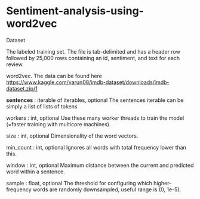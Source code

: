 # Sentiment-analysis-using-word2vec

Dataset

The labeled training set. The file is tab-delimited and has a header row followed by 25,000 rows containing an id, sentiment, and text for each review. 

word2vec. The data can be found here https://www.kaggle.com/varun08/imdb-dataset/downloads/imdb-dataset.zip/1

**sentences** : iterable of iterables, optional
            The sentences iterable can be simply a list of lists of tokens
            
workers : int, optional
            Use these many worker threads to train the model (=faster training with multicore machines).
            
size : int, optional
            Dimensionality of the word vectors.
            
min_count : int, optional
            Ignores all words with total frequency lower than this.
            
window : int, optional
            Maximum distance between the current and predicted word within a sentence.
            
sample : float, optional
            The threshold for configuring which higher-frequency words are randomly downsampled,
            useful range is (0, 1e-5).